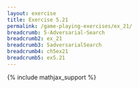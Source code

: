 ```yaml
---
layout: exercise
title: Exercise 5.21
permalink: /game-playing-exercises/ex_21/
breadcrumb: 5-Adversarial-Search
breadcrumb2: ex_21
breadcrumb3: 5adversarialSearch
breadcrumb4: ch5ex21
breadcrumb5: ex5.21
---
```


{% include mathjax_support %}

